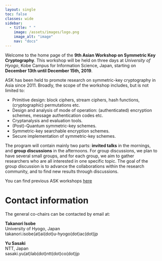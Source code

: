 ```yaml
---
layout: single
toc: false
classes: wide
sidebar:  
  - title: " "   
    image: /assets/images/logo.png
    image_alt: "image"
    nav: "docs"
---
```


Welcome to the home page of the **9th Asian Workshop on Symmetric Key Cryptography**. This workshop will be held on three days at *University of Hyogo*, Kobe Campus for Information Science, Japan, starting on **December 13th until December 15th, 2019**.

ASK has been held to promote research on symmetric-key cryptography in Asia since 2011. Broadly, the scope of the workshop includes, but is not limited to:

- Primitive design: block ciphers, stream ciphers, hash functions, (cryptographic) permutations etc.
- Design and analysis of mode of operation: (authenticated) encryption schemes, message authentication codes etc.
- Cryptanalysis and evaluation tools.
- (Post)-Quantum symmetric-key schemes.
- Symmetric-key searchable encryption schemes.
- Secure implementation of symmetric-key schemes.

The program will contain mainly two parts: **invited talks** in the mornings, and **group discussions** in the afternoons. For group discussions, we plan to have several small groups, and for each group, we aim to gather researchers who are all interested in one specific topic. The goal of the group discussion is to advance the collaborations within the research community, and to find new results through discussions.

You can find previous ASK workshops [here](https://askworkshop.github.io/ask/)


# Contact information

The general co-chairs can be contacted by email at:  

**Takanori Isobe**  
University of Hyogo, Japan  
takanori.isobe(at)ai(dot)u-hyogo(dot)ac(dot)jp   

**Yu Sasaki**  
NTT, Japan  
sasaki.yu(at)lab(dot)ntt(dot)co(dot)jp  


